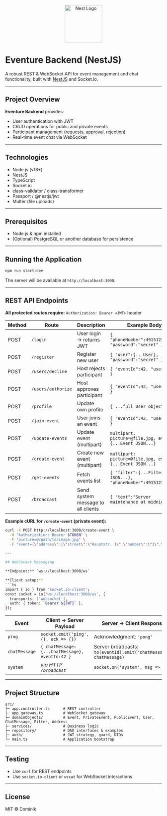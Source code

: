 <p align="center">
  <a href="http://nestjs.com/" target="blank"><img src="https://nestjs.com/img/logo-small.svg" width="120" alt="Nest Logo" /></a>
</p>

[circleci-image]: https://img.shields.io/circleci/build/github/nestjs/nest/master?token=abc123def456
[circleci-url]: https://circleci.com/gh/nestjs/nest



# Eventure Backend (NestJS)

A robust REST & WebSocket API for event management and chat functionality, built with [NestJS](https://nestjs.com/) and Socket.io.

---


## Project Overview

**Eventure Backend** provides:

* User authentication with JWT
* CRUD operations for public and private events
* Participant management (requests, approval, rejection)
* Real-time event chat via WebSocket

---

## Technologies

* Node.js (v18+)
* NestJS
* TypeScript
* Socket.io
* class-validator / class-transformer
* Passport / @nestjs/jwt
* Multer (file uploads)

---

## Prerequisites

* Node.js & npm installed
* (Optional) PostgreSQL or another database for persistence

---


## Running the Application

```bash
npm run start:dev
```

The server will be available at `http://localhost:3000`.

---

## REST API Endpoints

**All protected routes require:** `Authorization: Bearer <JWT>` header

| Method | Route              | Description                        | Example Body                                                  |
| ------ | ------------------ | ---------------------------------- | ------------------------------------------------------------- |
| POST   | `/login`           | User login → returns JWT           | `{ "phoneNumber":491512345678, "password":"secret" }`         |
| POST   | `/register`        | Register new user                  | `{ "user":{...User}, "password":"secret" }`                   |
| POST   | `/users/decline`   | Host rejects participant           | `{ "eventId":42, "userId":7 }`                                |
| POST   | `/users/authorize` | Host approves participant          | `{ "eventId":42, "userId":7 }`                                |
| POST   | `/profile`         | Update own profile                 | `{ ...full User object... }`                                  |
| POST   | `/join-event`      | User joins an event                | `{ "eventId":42, "userId":7 }`                                |
| POST   | `/update-events`   | Update event (multipart)           | `multipart: picture=@file.jpg, event={...Event JSON...}`      |
| POST   | `/create-event`    | Create new event (multipart)       | `multipart: picture=@file.jpg, event={...Event JSON...}`      |
| POST   | `/get-events`      | Fetch events list                  | `{ "filter":{...Filter JSON...}, "phoneNumber":491512345678}` |
| POST   | `/broadcast`       | Send system message to all clients | `{ "text":"Server maintenance at midnight" }`                 |

**Example cURL for `/create-event` (private event):**

````bash
curl -X POST http://localhost:3000/create-event \
  -H "Authorization: Bearer $TOKEN" \
  -F "picture=@/path/to/image.jpg" \
  -F "event={\"address\":{\"street\":\"Hauptstr. 1\",\"number\":\"1\",\"postalCode\":10115,\"city\":\"Berlin\"},\"name\":\"Grillabend\",\"description\":\"Evening BBQ in the park\",\"date\":\"2025-08-15T16:00:00.000Z\",\"type\":\"private\",\"users\":[{\"name\":\"Alice\",\"biographie\":\"Loves grilling\",\"age\":29,\"phoneNumber\":491512345678,\"address\":{\"street\":\"Nebenstr. 2\",\"number\":\"2\",\"postalCode\":10117,\"city\":\"Berlin\"}}],\"maxMembers\":10,\"visibility\":true,\"authorization\":true}"```

---

## WebSocket Messaging

**Endpoint:** `ws://localhost:3000/ws`

**Client setup:**
```ts
import { io } from 'socket.io-client';
const socket = io('ws://localhost:3000/ws', {
  transports: ['websocket'],
  auth: { token: `Bearer ${JWT}` },
});
````

| Event         | Client → Server Payload                         | Server → Client Response                                          |
| ------------- | ----------------------------------------------- | ----------------------------------------------------------------- |
| `ping`        | `socket.emit('ping', {}, ack => {})`            | Acknowledgment: `'pong'`                                          |
| `chatMessage` | `{ chatMessage: {...ChatMessage}, eventId:42 }` | Server broadcasts: `to(eventId).emit('chatMessage', chatMessage)` |
| `system`      | *via HTTP `/broadcast`*                         | `socket.on('system', msg => {})`                                  |

---

## Project Structure

```
src/
├─ app.controller.ts      # REST controller
├─ app.gateway.ts         # WebSocket gateway
├─ domainObjects/         # Event, PrivateEvent, PublicEvent, User, ChatMessage, Filter, Address
├─ services/              # Business logic
├─ repository/            # DAO interfaces & examples
├─ auth/                  # JWT strategy, guard, DTOs
└─ main.ts                # Application bootstrap
```

---

## Testing

* Use `curl` for REST endpoints
* Use `socket.io-client` or `wscat` for WebSocket interactions

---

## License

MIT © Dominik
